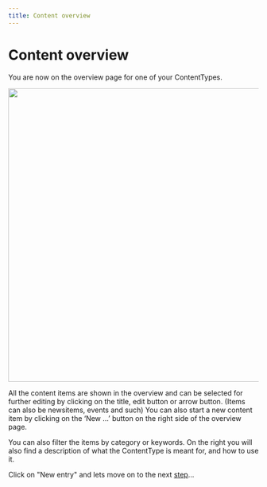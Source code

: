 ```yaml
---
title: Content overview
---
```

Content overview
===========
You are now on the overview page for one of your ContentTypes.

<a href="https://user-images.githubusercontent.com/7093518/90907693-97a50380-e3d3-11ea-820f-8d53bbb79a5e.png" class="popup"><img src="https://user-images.githubusercontent.com/7093518/90907693-97a50380-e3d3-11ea-820f-8d53bbb79a5e.png" width="590"></a><br>

All the content items are shown in the overview and can be selected for further
editing by clicking on the title, edit button or arrow button. (Items can also
be newsitems, events and such) You can also start a new content item by
clicking on the ‘New …’ button on the right side of the overview page.

You can also filter the items by category or keywords. On the right you will
also find a description of what the ContentType is meant for, and how to use
it.

Click on "New entry" and lets move on to the next [step](new-content)…
